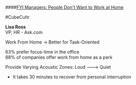 ####[FYI Managers: People Don't Want to Work at Home](http://schedule.sxsw.com/2014/events/event_IAP24450)
 
 #CubeCultr

**Lisa Ross**  
VP, HR - Ask.com

Work From Home -> Better for Task-Oriented

63% prefer focus-time in the office  
88% of companies offer work from home as a perk

Provide Varying Acoustic Zones: Loud ---> Quiet

- It takes 30 minutes to recover from personal interruption
